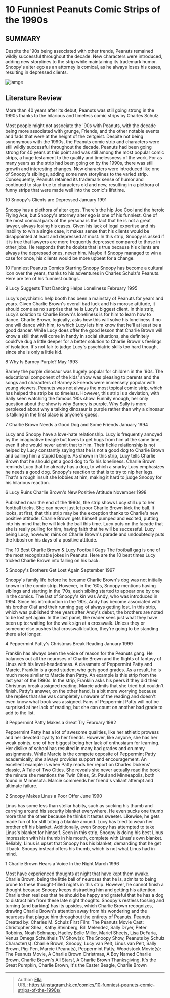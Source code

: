 # 10 Funniest Peanuts Comic Strips of the 1990s


## SUMMARY 


 Despite the &#39;90s being associated with other trends, Peanuts remained wildly successful throughout the decade. 
 New characters were introduced, adding new storylines to the strip while maintaining its trademark humor. 
 Snoopy&#39;s alter ego as an attorney is comical, as he always loses his cases, resulting in depressed clients. 

![iamge](https://static1.srcdn.com/wordpress/wp-content/uploads/2023/11/mixcollage-07-nov-2023-04-24-pm-8806.jpg)

## Literature Review

More than 40 years after its debut, Peanuts was still going strong in the 1990s thanks to the hilarious and timeless comic strips by Charles Schulz.




Most people might not associate the &#39;90s with Peanuts, with the decade being more associated with grunge, Friends, and the other notable events and fads that were at the height of the zeitgeist. Despite not being synonymous with the 1990s, the Peanuts comic strip and characters were still wildly successful throughout the decade. Peanuts had been going strong for 40 years at this point and was still among the most popular comic strips, a huge testament to the quality and timelessness of the work.
For as many years as the strip had been going on by the 1990s, there was still growth and interesting changes. New characters were introduced like one of Snoopy&#39;s siblings, adding some new storylines to the varied strip. Consequently, Peanuts retained its trademark sense of humor and continued to stay true to characters old and new, resulting in a plethora of funny strips that were made well into the comic&#39;s lifetime.









 








 10  Snoopy&#39;s Clients are Depressed 
January 1991
        

Snoopy has a plethora of alter egos. There&#39;s the hip Joe Cool and the heroic Flying Ace, but Snoopy&#39;s attorney alter ego is one of his funniest. One of the most comical parts of the persona is the fact that he is not a great lawyer, always losing his cases.
Given his lack of legal expertise and his inability to win a single case, it makes sense that his clients would be disappointed at least and depressed at most. In this strip, Snoopy is asked if it is true that lawyers are more frequently depressed compared to those in other jobs. He responds that he doubts that is true because his clients are always the depressed ones, never him. Maybe if Snoopy managed to win a case for once, his clients would be more upbeat for a change.
            
 
 10 Funniest Peanuts Comics Starring Snoopy 
Snoopy has become a cultural icon over the years, thanks to his adventures in Charles Schulz&#39;s Peanuts. Here are ten of his funniest outings.








 9  Lucy Suggests That Dancing Helps Loneliness 
February 1995
        

Lucy&#39;s psychiatric help booth has been a mainstay of Peanuts for years and years. Given Charlie Brown&#39;s overall bad luck and his morose attitude, it should come as no surprise that he is Lucy&#39;s biggest client. In this strip, Lucy’s solution to Charlie Brown&#39;s loneliness is for him to learn how to dance.
Charlie Brown, logically, asks how this will solve his loneliness if no one will dance with him, to which Lucy lets him know that he&#39;ll at least be a good dancer. While Lucy does offer the good lesson that Charlie Brown will know a skill that will come in handy in social situations, she definitely could’ve dug a little deeper for a better solution to Charlie Brown&#39;s feelings of isolation. It&#39;s not fair to judge Lucy&#39;s psychiatric skills too hard though, since she is only a little kid.





 8  Why Is Barney Purple? 
May 1993
        

Barney the purple dinosaur was hugely popular for children in the &#39;90s. The educational component of the kids&#39; show was pleasing to parents and the songs and characters of Barney &amp; Friends were immensely popular with young viewers.
Peanuts was not always the most topical comic strip, which has helped the strip be so timeless. However, this strip is a deviation, with Sally seen watching the famous &#39;90s show. Funnily enough, her only question about the show is why Barney is purple. Why Sally is more perplexed about why a talking dinosaur is purple rather than why a dinosaur is talking in the first place is anyone&#39;s guess.





 7  Charlie Brown Needs a Good Dog and Some Friends 
January 1994
        

Lucy and Snoopy have a love-hate relationship. Lucy is frequently annoyed by the imaginative beagle but loves to get hugs from him at the same time, even if she would never admit that to him. Their fickle relationship is not helped by Lucy constantly saying that he is not a good dog to Charlie Brown and calling him a stupid beagle.
As shown in this strip, Lucy tells Charlie Brown that he should get a good dog to fix his loneliness. Charlie Brown reminds Lucy that he already has a dog, to which a snarky Lucy emphasizes he needs a good dog. Snoopy&#39;s reaction to that is to try to nip her legs. That&#39;s a rough insult she lobbies at him, making it hard to judge Snoopy for his hilarious reaction.





 6  Lucy Ruins Charlie Brown&#39;s New Positive Attitude 
November 1998
        

Published near the end of the 1990s, the strip shows Lucy still up to her football tricks. She can never just let poor Charlie Brown kick the ball. It looks, at first, that this strip may be the exception thanks to Charlie&#39;s new positive attitude.
Charlie Brown gets himself pumped and excited, putting into his mind that he will kick the ball this time. Lucy puts on the facade that she is really pulling for him, having faith that he will be successful. Lucy being Lucy, however, rains on Charlie Brown&#39;s parade and undoubtedly puts the kibosh on his days of a positive attitude.
            
 
 The 10 Best Charlie Brown &amp; Lucy Football Gags 
The football gag is one of the most recognizable jokes in Peanuts. Here are the 10 best times Lucy tricked Charlie Brown into falling on his back.








 5  Snoopy&#39;s Brothers Get Lost Again 
September 1997
        

Snoopy&#39;s family life before he became Charlie Brown&#39;s dog was not initially known in the comic strip. However, in the &#39;60s, Snoopy mentions having siblings and starting in the &#39;70s, each sibling started to appear one by one in the comics. The last of Snoopy&#39;s kin was Andy, who was introduced in 1994.
Since his introduction in the &#39;90s, Andy has become associated with his brother Olaf and their running gag of always getting lost. In this strip, which was published three years after Andy&#39;s debut, the brothers are noted to be lost yet again. In the last panel, the reader sees just what they have been up to: waiting for the walk sign at a crosswalk. Unless they or someone else pushes that crosswalk button, they&#39;re going to be standing there a lot longer.





 4  Peppermint Patty&#39;s Christmas Break Reading 
January 1999
        

Franklin has always been the voice of reason for the Peanuts gang. He balances out all the neuroses of Charlie Brown and the flights of fantasy of Linus with his level-headedness. A classmate of Peppermint Patty and Marcie, Franklin is a good student who gets good grades.
As a result, he is much more similar to Marcie than Patty. An example is this strip from the last year of the 1990s. In the strip, Franklin asks his peers if they did their Christmas break assigned reading. Marcie admits that she tried but couldn&#39;t finish. Patty&#39;s answer, on the other hand, is a bit more worrying because she replies that she was completely unaware of the reading and doesn&#39;t even know what book was assigned. Fans of Peppermint Patty will not be surprised at her lack of reading, but she can count on another bad grade to add to the list.





 3  Peppermint Patty Makes a Great Try 
February 1992
        

Peppermint Patty has a lot of awesome qualities, like her athletic prowess and her devoted loyalty to her friends. However, like anyone, she has her weak points, one of her biggest being her lack of enthusiasm for learning. Her dislike of school has resulted in many bad grades and crummy assignments.
While Marcie is the compete opposite of Peppermint Patty academically, she always provides support and encouragement. An excellent example is when Patty reads her report on Charles Dickens&#39; classic, A Tale of Two Cities. She reveals she never actually read the book the minute she mentions the Twin Cities, St. Paul and Minneapolis, both found in Minnesota. Marcie commends her friend&#39;s valiant attempt and ultimate failure.





 2  Snoopy Makes Linus a Poor Offer 
June 1990
        

Linus has some less than stellar habits, such as sucking his thumb and carrying around his security blanket everywhere. He even sucks one thumb more than the other because he thinks it tastes sweeter. Likewise, he gets made fun of for still toting a blankie around.
Lucy has tried to wean her brother off his blanket. Additionally, even Snoopy has attempted to take Linus&#39;s blanket for himself. Seen in this strip, Snoopy is doing his best Linus impression with his thumb in his mouth, complete with Linus&#39;s own blanket. Reliably, Linus is upset that Snoopy has his blanket, demanding that he get it back. Snoopy instead offers his thumb, which is not what Linus had in mind.





 1  Charlie Brown Hears a Voice In the Night 
March 1996

        

Most have experienced thoughts at night that have kept them awake. Charlie Brown, being the little ball of neuroses that he is, admits to being prone to these thought-filled nights in this strip. However, he cannot finish a thought because Snoopy keeps distracting him and getting his attention.
Charlie then realizes that he should be happy and grateful that he has a dog to distract him from these late night thoughts. Snoopy&#39;s restless tossing and turning (and barking) has its upsides, which Charlie Brown recognizes, drawing Charlie Brown&#39;s attention away from his wondering and the neuroses that plague him throughout the entirety of Peanuts.
               Peanuts   Created by:   Charles M. Schulz    First Film:   The Peanuts Movie    Cast:   Christopher Shea, Kathy Steinberg, Bill Melendez, Sally Dryer, Peter Robbins, Noah Schnapp, Hadley Belle Miller, Mariel Sheets, Lisa DeFaria, Venus Omega Schultheis    TV Show(s):   The Snoopy Show, Peanuts by Schulz    Character(s):   Charlie Brown, Snoopy, Lucy van Pelt, Linus van Pelt, Sally Brown, Pig-Pen, Marcie (Peanuts), Peppermint Patty, Woodstock     Movie(s):   The Peanuts Movie, A Charlie Brown Christmas, A Boy Named Charlie Brown, Charlie Brown&#39;s All Stars!, A Charlie Brown Thanksgiving, It&#39;s the Great Pumpkin, Charlie Brown, It&#39;s the Easter Beagle, Charlie Brown      

---

> Author: [Ella](https://instagram.hk.cn/)  
> URL: https://instagram.hk.cn/comics/10-funniest-peanuts-comic-strips-of-the-1990s/  

